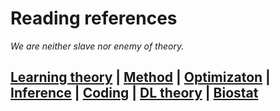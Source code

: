 # Reading references

*We are neither slave nor enemy of theory.*

[Learning theory](learning_theory.md) | [Method](methodology.md) | [Optimizaton](optimization.md) | [Inference](inference.md) | [Coding](coding.md) | [DL theory](deep_learning.md) | [Biostat](biostat.md)
--------

